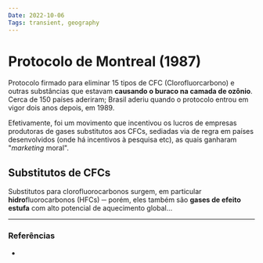 ```yaml
---
Date: 2022-10-06
Tags: transient, geography
---
```

# Protocolo de Montreal (1987)
Protocolo firmado para eliminar 15 tipos de CFC (Clorofluorcarbono) e outras substâncias que estavam **causando o buraco na camada de ozônio**. Cerca de 150 países aderiram; Brasil aderiu quando o protocolo entrou em vigor dois anos depois, em 1989.

Efetivamente, foi um movimento que incentivou os lucros de empresas produtoras de gases substitutos aos CFCs, sediadas via de regra em países desenvolvidos (onde há incentivos à pesquisa etc), as quais ganharam "*marketing* moral". 

## Substitutos de CFCs
Substitutos para clorofluorocarbonos surgem, em particular **hidro**fluorocarbonos (HFCs) ─ porém, eles também são **gases de efeito estufa** com alto potencial de aquecimento global... 


---
### Referências
- 
